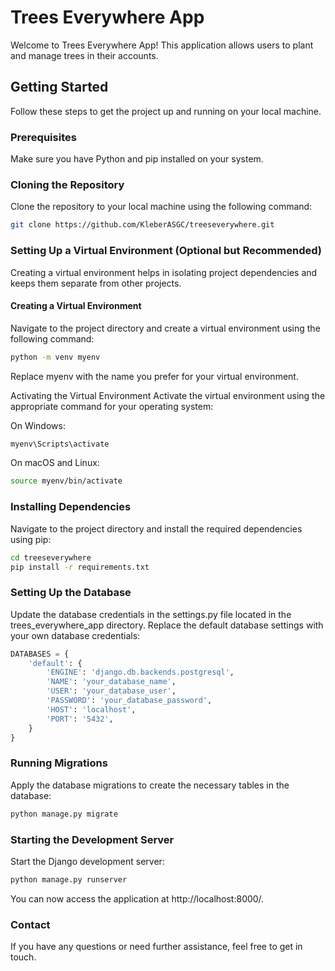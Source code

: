 # Trees Everywhere App

Welcome to Trees Everywhere App! This application allows users to plant and manage trees in their accounts.

## Getting Started

Follow these steps to get the project up and running on your local machine.

### Prerequisites

Make sure you have Python and pip installed on your system.

### Cloning the Repository

Clone the repository to your local machine using the following command:

```bash
git clone https://github.com/KleberASGC/treeseverywhere.git
```

### Setting Up a Virtual Environment (Optional but Recommended)

Creating a virtual environment helps in isolating project dependencies and keeps them separate from other projects.

#### Creating a Virtual Environment

Navigate to the project directory and create a virtual environment using the following command:

```bash
python -m venv myenv
```

Replace myenv with the name you prefer for your virtual environment.

Activating the Virtual Environment
Activate the virtual environment using the appropriate command for your operating system:

On Windows:

```bash
myenv\Scripts\activate
```

On macOS and Linux:

```bash
source myenv/bin/activate
```

### Installing Dependencies

Navigate to the project directory and install the required dependencies using pip:

```bash
cd treeseverywhere
pip install -r requirements.txt
```

### Setting Up the Database

Update the database credentials in the settings.py file located in the trees_everywhere_app directory. Replace the default database settings with your own database credentials:

```python
DATABASES = {
    'default': {
        'ENGINE': 'django.db.backends.postgresql',
        'NAME': 'your_database_name',
        'USER': 'your_database_user',
        'PASSWORD': 'your_database_password',
        'HOST': 'localhost',
        'PORT': '5432',
    }
}
```

### Running Migrations

Apply the database migrations to create the necessary tables in the database:

```bash
python manage.py migrate
```

### Starting the Development Server

Start the Django development server:

```bash
python manage.py runserver
```

You can now access the application at http://localhost:8000/.

### Contact

If you have any questions or need further assistance, feel free to get in touch.
